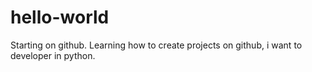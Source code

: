 # hello-world
Starting on github.
Learning how to create projects on github, i want to developer in python.
